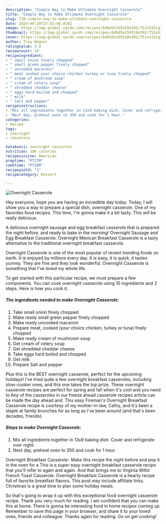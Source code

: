 ```yaml
---
description: "Simple Way to Make Ultimate Overnight Casserole"
title: "Simple Way to Make Ultimate Overnight Casserole"
slug: 738-simple-way-to-make-ultimate-overnight-casserole
date: 2020-09-28T23:52:49.810Z
image: https://img-global.cpcdn.com/recipes/6dbd5e159318e302/751x532cq70/overnight-casserole-recipe-main-photo.jpg
thumbnail: https://img-global.cpcdn.com/recipes/6dbd5e159318e302/751x532cq70/overnight-casserole-recipe-main-photo.jpg
cover: https://img-global.cpcdn.com/recipes/6dbd5e159318e302/751x532cq70/overnight-casserole-recipe-main-photo.jpg
author: Troy Wagner
ratingvalue: 3.9
reviewcount: 10
recipeingredient:
- " small onion finely chopped"
- " small green pepper finely chopped"
- " uncooked macaroni"
- " meat cooked your choice chicken turkey or tuna finely chopped"
- " cream of mushroom soup"
- " cream of celery soup"
- " shredded cheddar cheese"
- " eggs hard boiled and chopped"
- " milk"
- " Salt and pepper"
recipeinstructions:
- "Mix all ingredients together in 13x9 baking dish. Cover and refrigerate over night."
- "Next day, preheat oven to 350 and cook for 1 hour."
categories:
- Recipe
tags:
- overnight
- casserole

katakunci: overnight casserole 
nutrition: 196 calories
recipecuisine: American
preptime: "PT27M"
cooktime: "PT38M"
recipeyield: "1"
recipecategory: Dessert

---
```



![Overnight Casserole](https://img-global.cpcdn.com/recipes/6dbd5e159318e302/751x532cq70/overnight-casserole-recipe-main-photo.jpg)

Hey everyone, hope you are having an incredible day today. Today, I will show you a way to prepare a special dish, overnight casserole. One of my favorites food recipes. This time, I'm gonna make it a bit tasty. This will be really delicious.

A delicious overnight sausage and egg breakfast casserole that is prepared the night before, and ready to bake in the morning! Overnight Sausage and Egg Breakfast Casserole. Overnight Mexican Breakfast Casserole is a tasty alternative to the traditional overnight breakfast casserole.

Overnight Casserole is one of the most popular of recent trending foods on earth. It is enjoyed by millions every day. It is easy, it is quick, it tastes yummy. They are fine and they look wonderful. Overnight Casserole is something that I've loved my whole life.


To get started with this particular recipe, we must prepare a few components. You can cook overnight casserole using 10 ingredients and 2 steps. Here is how you cook it.

<!--inarticleads1-->

##### The ingredients needed to make Overnight Casserole:

1. Take  small onion finely chopped
1. Make ready  small green pepper finely chopped
1. Make ready  uncooked macaroni
1. Prepare  meat, cooked (your choice chicken, turkey or tuna) finely chopped
1. Make ready  cream of mushroom soup
1. Get  cream of celery soup
1. Get  shredded cheddar cheese
1. Take  eggs hard boiled and chopped
1. Get  milk
1. Prepare  Salt and pepper


Plus this is the BEST overnight casserole, perfect for the upcoming holidays! I&#39;ve tried quite a few overnight breakfast casseroles, including slow-cooker ones, and this one takes the top prize. These overnight casserole recipes are perfect for spring and fall when it&#39;s cool and you need to Any of the casseroles in our freeze ahead casserole recipes article can be made the day ahead and. This easy Fireman&#39;s Overnight Breakfast Casserole recipe is courtesy of my mother-in-law, Cathy, and it&#39;s been a staple at family brunches for as long as I&#39;ve been around (and that&#39;s been decades, friends). 

<!--inarticleads2-->

##### Steps to make Overnight Casserole:

1. Mix all ingredients together in 13x9 baking dish. Cover and refrigerate over night.
1. Next day, preheat oven to 350 and cook for 1 hour.


Overnight Breakfast Casserole- Make this recipe the night before and pop it in the oven for a This is a super easy overnight breakfast casserole recipe that you&#39;ll refer to again and again. And that brings me to Virginia Willis&#39; French Toast Casserole. Overnight Breakfast Casserole is a hearty recipe full of favorite breakfast flavors. This post may include affiliate links. Christmas is a great time to plan some holiday meals. 

So that's going to wrap it up with this exceptional food overnight casserole recipe. Thank you very much for reading. I am confident that you can make this at home. There is gonna be interesting food in home recipes coming up. Remember to save this page in your browser, and share it to your loved ones, friends and colleague. Thanks again for reading. Go on get cooking!
